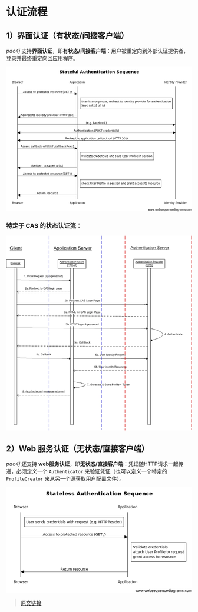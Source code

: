 # 认证流程

## 1）界面认证（有状态/间接客户端）

*pac4j* 支持**界面认证**，即**有状态/间接客户端**：用户被重定向到外部认证提供者，登录并最终重定向回应用程序。

![pac4j-stateful.png](./assets/pac4j-stateful.png)

### 特定于 CAS 的状态认证流：

![sequence_diagram.jpg](./assets/sequence_diagram.jpg)

## 2）Web 服务认证（无状态/直接客户端）

*pac4j* 还支持 **web服务认证**，即**无状态/直接客户端**：凭证随HTTP请求一起传递，必须定义一个 `Authenticator` 来验证凭证（也可以定义一个特定的 `ProfileCreator` 来从另一个源获取用户配置文件）。

![pac4j-stateless.png](./assets/pac4j-stateless.png)

> [原文链接](https://www.pac4j.org/5.6.x/docs/authentication-flows.html)
